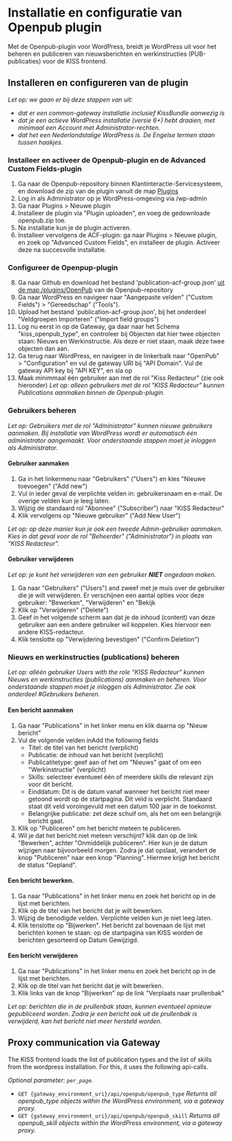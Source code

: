 # Installatie en configuratie van Openpub plugin
Met de Openpub-plugin voor WordPress, breidt je WordPress uit voor het beheren en publiceren van nieuwsberichten en werkinstructies (PUB-publicaties) voor de KISS frontend.

## Installeren en configureren van de plugin
_Let op: we gaan er bij deze stappen van uit:_ 

- _dat er een common-gateway installatie inclusief KissBundle aanwezig is_
- _dat je een actieve WordPress installatie (versie 6+) hebt draaien, met minimaal een Account met Administrator-rechten._
- _dat het een Nederlandstalige WordPress is. De Engelse termen staan tussen haakjes._ 

### Installeer en activeer de Openpub-plugin en de Advanced Custom Fields-plugin
1. Ga naar de Openpub-repository binnen Klantinteractie-Servicesysteem, en download de zip van de plugin vanuit de map [Plugins](https://github.com/Klantinteractie-Servicesysteem/Openpub/tree/master/plugins)
2. Log in als Administrator op je WordPress-omgeving via /wp-admin 
4. Ga naar Plugins > Nieuwe plugin
5. Installeer de plugin via "Plugin uploaden", en voeg de gedownloade openpub.zip toe.
6. Na installatie kun je de plugin activeren.
7. Installeer vervolgens de ACF-plugin: ga naar Plugins > Nieuwe plugin, en zoek op "Advanced Custom Fields", en installeer de plugin. Activeer deze na succesvolle installatie.


### Configureer de Openpup-plugin
8. Ga naar Github en download het bestand 'publication-acf-group.json' [uit de map /plugins/OpenPub](https://github.com/Klantinteractie-Servicesysteem/Openpub/tree/master/plugins/OpenPub) van de Openpub-repository
9. Ga naar WordPress en navigeer naar "Aangepaste velden" ("Custom Fields") > "Gereedschap" ("Tools").
11. Upload het bestand 'publication-acf-group.json', bij het onderdeel "Veldgroepen Importeren" ("Import field groups")
12. Log nu eerst in op de Gateway, ga daar naar het Schema "kiss_openpub_type", en controleer bij Objecten dat hier twee objecten staan: Nieuws en Werkinstructie. Als deze er niet staan, maak deze twee objecten dan aan. 
13. Ga terug naar WordPress, en navigeer in de linkerbalk naar "OpenPub" > "Configuration" en vul de gateway URI bij "API Domain". Vul de  gateway API key bij "API KEY", en sla op
14. Maak minimmaal één gebruiker aan met de rol "Kiss Redacteur" (zie ook hieronder)
   _Let op: alleen gebruikers met de rol "KISS Redacteur" kunnen Publications aanmaken binnen de Openpub-plugin._


### Gebruikers beheren

_Let op: Gebruikers met de rol "Administrator" kunnen nieuwe gebruikers aanmaken. Bij installatie van WordPress wordt er automatisch één administrator aangemaakt. Voor onderstaande stappen  moet je inloggen als Administrator._


#### Gebruiker aanmaken

1. Ga in het linkermenu naar "Gebruikers" ("Users") en kies "Nieuwe toevoegen" ("Add new")
2. Vul in ieder geval de verplichte velden in: gebruikersnaam en e-mail. De overige velden kun je leeg laten.
3. Wijzig de standaard rol "Abonnee" ("Subscriber") naar "KISS Redacteur"
4. Klik vervolgens op "Nieuwe gebruiker" ("Add New User")

_Let op: op deze manier kun je ook een tweede Admin-gebruiker aanmaken. Kies in dat geval voor de rol "Beheerder" ("Administrator") in plaats van "KISS Redacteur"._

#### Gebruiker verwijderen

_Let op: je kunt het verwijderen van een gebruiker **NIET** ongedaan maken._

1. Ga naar "Gebruikers" ("Users") and zweef met je muis over de gebruiker die je wilt verwijderen. Er verschijnen een aantal opties voor deze gebruiker:  "Bewerken", "Verwijderen" en "Bekijk
2. Klik op "Verwijderen" ("Delete")
3. Geef in het volgende scherm aan dat je de inhoud (content) van deze gebruiker aan een andere gebruiker wil koppelen. Kies hiervoor een andere KISS-redacteur. 
4. Klik tenslotte op "Verwijdering bevestigen" ("Confirm Deletion")

### Nieuws en werkinstructies (publications) beheren
_Let op: alléén gebruiker Users with the role "KISS Redacteur" kunnen Nieuws en werkinstructies (publications) aanmaken en beheren. Voor onderstaande stappen  moet je inloggen als Administrator. Zie ook onderdeel #Gebruikers beheren._

#### Een bericht aanmaken


1. Ga naar "Publications" in het linker menu en klik daarna op "Nieuw bericht"
2. Vul de volgende velden inAdd the following fields
   - Titel: de titel van het bericht (verplicht)
   - Publicatie: de inhoud van het bericht (verplicht)
   - Publicatitetype: geef aan of het om "Nieuws" gaat of om een "Werkinstructie" (verplicht)
   - Skills: selecteer eventueel één of meerdere skills die relevant zijn voor dit bericht.
   - Einddatum: Dit is de datum vanaf wanneer het bericht niet meer getoond wordt op de startpagina. Dit veld is verplicht. Standaard staat dit veld voroingevuld met een datum 100 jaar in de toekomst. 
   - Belangrijke publicatie: zet deze schuif om, als het om een belangrijk bericht gaat. 
3. Klik op "Publiceren" om het bericht meteen te publiceren. 
4. Wil je dat het bericht niet meteen verschijnt? klik dan op de link "Bewerken", achter "Onmiddelijk publiceren". Hier kun je de datum wijzigen naar bijvoorbeeld morgen. Zodra je dat opslaat, verandert de knop "Publiceren" naar een knop "Planning". Hiermee krijgt het bericht de status "Gepland". 

#### Een bericht bewerken.

1. Ga naar "Publications" in het linker menu en zoek het bericht op in de lijst met berichten. 
2. Klik op de titel van het bericht dat je wilt bewerken. 
3. Wijzig de benodigde velden. Verplichte velden kun je niet leeg laten.
4. Klik tenslotte op "Bijwerken". Het bericht zal bovenaan de lijst met berichten komen te staan: op de startpagina van KISS worden de berichten gesorteerd op Datum Gewijzigd. 

#### Een bericht verwijderen

1. Ga naar "Publications" in het linker menu en zoek het bericht op in de lijst met berichten. 
2. Klik op de titel van het bericht dat je wilt bewerken. 
3. Klik links van de knop "Bijwerken" op de link "Verplaats naar prullenbak"

_Let op: berichten die in de prullenbak staan, kunnen eventueel opnieuw gepubliceerd worden. Zodra je een bericht ook uit de  prullenbak is verwijderd, kan het bericht niet meer hersteld worden._

## Proxy communication via Gateway
The KISS frontend loads the list of publication types and the list of skills from the wordpress installation. For this, it uses the following api-calls. 

_Optional parameter: `per_page`._

- `GET {gateway_environment_uri}/api/openpub/openpub_type`
  _Returns all openpub_type objects within the WordPress environment, via a gateway proxy._
- `GET {gateway_environment_uri}/api/openpub/openpub_skill`
  _Returns all openpub_skill objects within the WordPress environment, via a gateway proxy._



